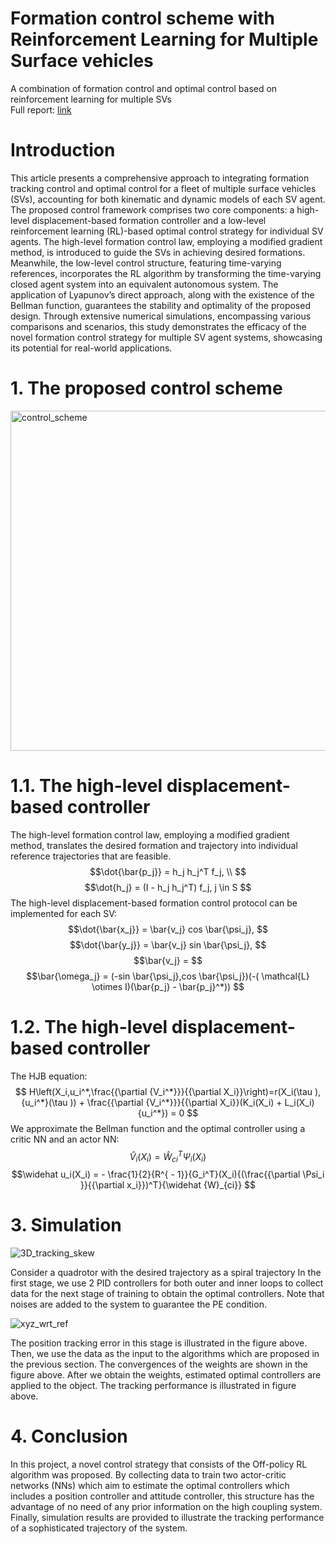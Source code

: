 # Formation control scheme with Reinforcement Learning for Multiple Surface vehicles
A combination of formation control and optimal control based on reinforcement learning for multiple SVs    
Full report: [link](https://drive.google.com/drive/folders/1O79KVI5BtS4bu3oG9LMU0cJH48o4lHXR)

# Introduction
This article presents a comprehensive approach to integrating formation tracking control and optimal control for a fleet of multiple surface vehicles (SVs), accounting for both kinematic and dynamic models of each SV agent. The proposed control framework comprises two core components: a high-level displacement-based formation controller and a low-level reinforcement learning (RL)-based optimal control strategy for individual SV agents. The high-level formation control law, employing a modified gradient method, is introduced to guide the SVs in achieving desired formations. Meanwhile, the low-level control structure, featuring time-varying references, incorporates the RL algorithm by transforming the time-varying closed agent system into an equivalent autonomous system. The application of Lyapunov’s direct approach, along with the existence of the Bellman function, guarantees the stability and optimality of the proposed design. Through extensive numerical simulations, encompassing various comparisons and scenarios, this study demonstrates the efficacy of the novel formation control strategy for multiple SV agent systems, showcasing its potential for real-world applications.
# 1. The proposed control scheme
<img width="544" alt="control_scheme" src="https://github.com/duongdinhph/Formation_RL_for_multiagents/assets/56771011/7090a2ba-3d5e-4ebe-8ce4-9b1e9ccee398">

# 1.1. The high-level displacement-based controller
The high-level formation control law, employing a modified gradient method, translates the desired formation and trajectory into individual reference trajectories that are feasible.
$$\dot{\bar{p_j}} = h_j h_j^T f_j, \\ $$
         $$\dot{h_j} = (I - h_j h_j^T) f_j, j \in S $$
The high-level displacement-based formation control protocol can be implemented for each SV:
$$\dot{\bar{x_j}} = \bar{v_j} cos \bar{\psi_j}, $$
$$\dot{\bar{y_j}} = \bar{v_j} sin \bar{\psi_j}, $$
$$\bar{v_j} =  $$
$$\bar{\omega_j} = (-sin \bar{\psi_j},cos \bar{\psi_j})(-( \mathcal{L} \otimes I)(\bar{p_j} - \bar{p_j}^*)) $$

# 1.2. The high-level displacement-based controller
The HJB equation:
$$ H\left(X_i,u_i^*,\frac{{\partial {V_i^*}}}{{\partial X_i}}\right)=r(X_i(\tau ),{u_i^*}(\tau )) + \frac{{\partial {V_i^*}}}{{\partial X_i}}(K_i(X_i) + L_i(X_i){u_i^*}) = 0 $$
We approximate the Bellman function and the optimal controller using a critic NN and an actor NN:
$$\widehat V_i(X_i) = {\widehat {W}_{ci}}^T \Psi_i (X_i) $$
$$\widehat u_i(X_i) =  - \frac{1}{2}{R^{ - 1}}{G_i^T}(X_i){(\frac{{\partial \Psi_i }}{{\partial x_i}})^T}{\widehat {W}_{ci}} $$
# 3. Simulation
![3D_tracking_skew](https://github.com/duongdinhph/OTCP_Quad/assets/56771011/5f818f3d-f018-494b-a6ec-4f97d2e55295)

Consider a quadrotor with the desired trajectory as a spiral trajectory
In the first stage, we use 2 PID controllers for both outer and inner loops to collect data for the next
stage of training to obtain the optimal controllers. Note that noises are added to the system to guarantee
the PE condition.

![xyz_wrt_ref](https://github.com/duongdinhph/OTCP_Quad/assets/56771011/be6b3386-5f5b-419b-b4d3-0e306fc9f110)

The position tracking error in this stage is illustrated in the figure above.
Then, we use the data as the input to the algorithms which are proposed in the previous section. The
convergences of the weights are shown in the figure above.
After we obtain the weights, estimated optimal controllers are applied to the object. The tracking
performance is illustrated in figure above.
# 4. Conclusion
In this project, a novel control strategy that consists of the Off-policy RL algorithm was proposed. By
collecting data to train two actor-critic networks (NNs) which aim to estimate the optimal controllers
which includes a position controller and attitude controller, this structure has the advantage of no need
of any prior information on the high coupling system. Finally, simulation results are provided to
illustrate the tracking performance of a sophisticated trajectory of the system.


